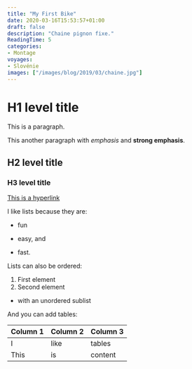 ```yaml
---
title: "My First Bike"
date: 2020-03-16T15:53:57+01:00
draft: false
description: "Chaine pignon fixe."
ReadingTime: 5
categories:
- Montage
voyages:
- Slovénie
images: ["/images/blog/2019/03/chaine.jpg"]
---
```

# H1 level title

This is a paragraph.

This another paragraph with *emphasis* and **strong emphasis**.

## H2 level title
### H3 level title

[This is a hyperlink](http://www.google.com/)

I like lists because they are:

- fun
+ easy, and
* fast.

Lists can also be ordered:

1. First element
2. Second element
  - with an unordered sublist

And you can add tables:

| Column 1 | Column 2 | Column 3 |
| -------- | -------- | -------- |
| I        | like     | tables   |
| This     | is       | content  |
